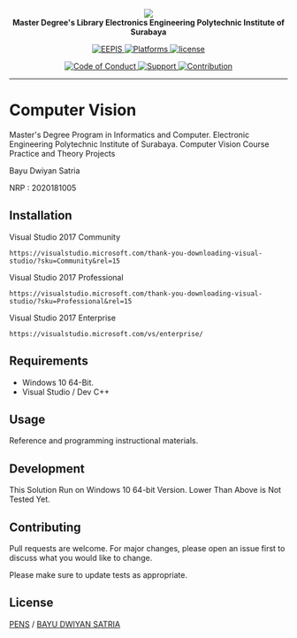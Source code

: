 <p align="center">
    <a href="https://bayudwiyansatria.github.io/pascasarjana">
        <img src="http://bayudwiyansatria.pasca.student.pens.ac.id/pens.png" />
    </a>
    <br>
    <strong>Master Degree's Library Electronics Engineering Polytechnic Institute of Surabaya</strong>
</p>
<p align="center">
	<a href="#">
		<img src="https://img.shields.io/badge/%20Build-EEPIS-blue.svg?style=flat-square" alt="EEPIS" />
	</a>
	<a href="#">
		<img src="https://img.shields.io/badge/%20Platforms-Windows-brightgreen.svg?style=flat-square" alt="Platforms" />
	</a>
    <a href="https://github.com/bayudwiyansatria/pascasarjana/blob/master/LICENSE">
		<img src="https://img.shields.io/badge/%20Licence-EEPIS-green.svg?style=flat-square" alt="license" />
	</a>
</p>
<p align="center">
	<a href="https://github.com/bayudwiyansatria/pascasarjana/blob/master/docs/CODE_OF_CONDUCT.md">
		<img src="https://img.shields.io/badge/Community-Code%20of%20Conduct-orange.svg?style=flat-squre" alt="Code of Conduct" />
	</a>
    <a href="https://github.com/bayudwiyansatria/pascasarjana/blob/master/docs/SUPPORT.md">
		<img src="https://img.shields.io/badge/Community-Support-red.svg?style=flat-square" alt="Support" />
	</a>
    <a href="https://github.com/bayudwiyansatria/pascasarjana/blob/master/docs/CONTRIBUTING.md">
		<img src="https://img.shields.io/badge/%20Community-Contribution-yellow.svg?style=flat-square" alt="Contribution" />
	</a>
</p>
<hr>

# Computer Vision

Master's Degree Program in Informatics and Computer.
Electronic Engineering Polytechnic Institute of Surabaya.
Computer Vision Course Practice and Theory Projects

Bayu Dwiyan Satria

NRP : 2020181005

## Installation
Visual Studio 2017 Community

```
https://visualstudio.microsoft.com/thank-you-downloading-visual-studio/?sku=Community&rel=15
```

Visual Studio 2017 Professional
```
https://visualstudio.microsoft.com/thank-you-downloading-visual-studio/?sku=Professional&rel=15
```

Visual Studio 2017 Enterprise
```
https://visualstudio.microsoft.com/vs/enterprise/
```

## Requirements

* Windows 10 64-Bit.
* Visual Studio / Dev C++

## Usage

Reference and programming instructional materials.

## Development

This Solution Run on Windows 10 64-bit Version.
Lower Than Above is Not Tested Yet.

## Contributing
Pull requests are welcome. For major changes, please open an issue first to discuss what you would like to change.

Please make sure to update tests as appropriate.

## License
[PENS](http://bayudwiyansatria.pasca.student.pens.ac.id/) / [BAYU DWIYAN SATRIA](https://bayudwiyansatria.com)